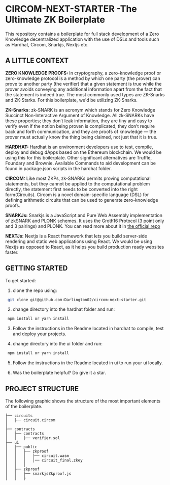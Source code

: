 # **CIRCOM-NEXT-STARTER** -The Ultimate ZK Boilerplate

This repository contains a boilerplate for full stack development of a Zero Knowledge decentralized application with the use of DSLs and tools such as Hardhat, Circom, Snarkjs, Nextjs etc.

## **A LITTLE CONTEXT**
**ZERO KNOWLEDGE PROOFS:** In cryptography, a zero-knowledge proof or zero-knowledge protocol is a method by which one party (the prover) can prove to another party (the verifier) that a given statement is true while the prover avoids conveying any additional information apart from the fact that the statement is indeed true. The most commonly used types are ZK-Snarks and ZK-Starks. For this boilerplate, we'd be utilizing ZK-Snarks.

**ZK-Snarks:** zk-SNARK is an acronym which stands for Zero Knowledge Succinct Non-Interactive Argument of Knowledge. All zk-SNARKs have these properties; they don’t leak information, they are tiny and easy to verify even if the notion being proven is complicated, they don’t require back and forth communication, and they are proofs of knowledge — the prover must actually know the thing being claimed, not just that it is true.

**HARDHAT:** Hardhat is an environment developers use to test, compile, deploy and debug dApps based on the Ethereum blockchain. We would be using this for this boilerplate. Other significant alternatives are Truffle, Foundary and Brownie. Available Commands to aid development can be found in package.json scripts in the hardhat folder.

**CIRCOM:** Like most ZKPs, zk-SNARKs permits proving computational statements, but they cannot be applied to the computational problem directly, the statement first needs to be converted into the right form(Circuits). Circom is a novel domain-specific language (DSL) for defining arithmetic circuits that can be used to generate zero-knowledge proofs.

**SNARKJs:** Snarkjs is a JavaScript and Pure Web Assembly implementation of zkSNARK and PLONK schemes. It uses the Groth16 Protocol (3 point only and 3 pairings) and PLONK. 
You can read more about it in [the official repo](https://github.com/iden3/snarkjs)

**NEXTJs:** Nextjs is a React framework that lets you build server-side rendering and static web applications using React. We would be using Nextjs as opposed to React, as it helps you build production ready websites faster.

## **GETTING STARTED**
To get started:
1. clone the repo using:
```bash
 git clone git@github.com:Darlington02/circom-next-starter.git 
 ```

2. change directory into the hardhat folder and run:
```bash
 npm install or yarn install 
 ```

3. Follow the instructions in the Readme located in hardhat to compile, test and deploy your projects.

4. change directory into the ui folder and run:
```bash
 npm install or yarn install 
 ```

5. Follow the instructions in the Readme located in ui to run your ui locally.

6. Was the boilerplate helpful? Do give it a star.

## **PROJECT STRUCTURE**
The following graphic shows the structure of the most important elements of the boilerplate.

```text
├── circuits
│   ├── circuit.circom
│  
├── contracts
│   ├── contracts
│   │   ├── verifier.sol
├── ui
│   ├── public
│   │   ├── zkproof
│   │   │   ├── circuit.wasm
│   │   │   │── circuit_final.zkey
│   │   │
│   ├── zkproof
│   │   ├── snarkjsZkproof.js
│   │   ├
```